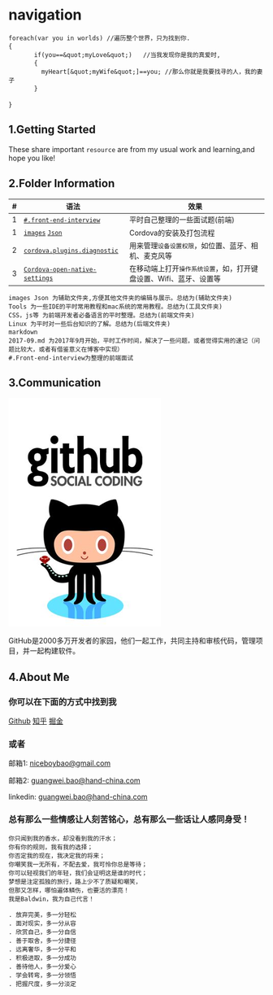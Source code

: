 # navigation
```
foreach(var you in worlds) //遍历整个世界，只为找到你.
{
       if(you==&quot;myLove&quot;)   //当我发现你是我的真爱时,
       {
         myHeart[&quot;myWife&quot;]==you; //那么你就是我要找寻的人，我的妻子
       }

}
```

## 1.Getting Started

These share important `resource` are from my usual work and learning,and hope you like!

## 2.Folder Information

|#|语法|效果|
|---|---|----
|1|[`#.front-end-interview`](#.front-end-interview/Package.md)|平时自己整理的一些面试题(前端)
|1|[`images`](https://github.com/niceboybao/baldwin/blob/master/Cordova/Package.md) [`Json`](https://github.com/niceboybao/baldwin/blob/master/Cordova/Package.md)|Cordova的安装及打包流程
|2|[`cordova.plugins.diagnostic`](https://github.com/niceboybao/baldwin/blob/master/Cordova/cordova.plugins.diagnostic.md)|用来管理`设备设置权限`，如位置、蓝牙、相机、麦克风等
|3|[`Cordova-open-native-settings`](https://github.com/niceboybao/baldwin/blob/master/Cordova/cordova-open-native-settings.md)|在移动端上打开`操作系统设置`，如，打开键盘设置、Wifi、蓝牙、设置等

```
images Json 为辅助文件夹,方便其他文件夹的编辑与展示。总结为(辅助文件夹)
Tools 为一些IDE的平时常用教程和mac系统的常用教程。总结为(工具文件夹)
CSS，js等 为前端开发者必备语言的平时整理。总结为(前端文件夹)
Linux 为平时对一些后台知识的了解。总结为(后端文件夹)
markdown
2017-09.md 为2017年9月开始，平时工作时间，解决了一些问题，或者觉得实用的速记（问题比较大，或者有借鉴意义在博客中实现）
#.Front-end-interview为整理的前端面试
```

## 3.Communication

![](static_res/images/tools/github.jpeg)

GitHub是2000多万开发者的家园，他们一起工作，共同主持和审核代码，管理项目，并一起构建软件。

## 4.About Me

### 你可以在下面的方式中找到我

[Github](https://github.com/niceboybao)
[知乎](https://www.zhihu.com/people/baldwin9191)
[掘金](https://juejin.im/collection/58eca3746a22654fd3f92026)

### 或者

邮箱1: niceboybao@gmail.com

邮箱2: guangwei.bao@hand-china.com

linkedin: guangwei.bao@hand-china.com

### 总有那么一些情感让人刻苦铭心，总有那么一些话让人感同身受！

```
你只闻到我的香水，却没看到我的汗水；
你有你的规则，我有我的选择；
你否定我的现在，我决定我的将来；
你嘲笑我一无所有，不配去爱，我可怜你总是等待；
你可以轻视我们的年轻，我们会证明这是谁的时代；
梦想是注定孤独的旅行，路上少不了质疑和嘲笑，
但那又怎样，哪怕遍体鳞伤，也要活的漂亮！
我是Baldwin，我为自己代言！
```
```
. 放弃完美，多一分轻松
. 面对现实，多一分从容
. 欣赏自己，多一分自信
. 善于取舍，多一分捷径
. 远离奢华，多一分平和
. 积极进取，多一分成功
. 善待他人，多一分爱心
. 学会转弯，多一分领悟
. 把握尺度，多一分淡定
```
